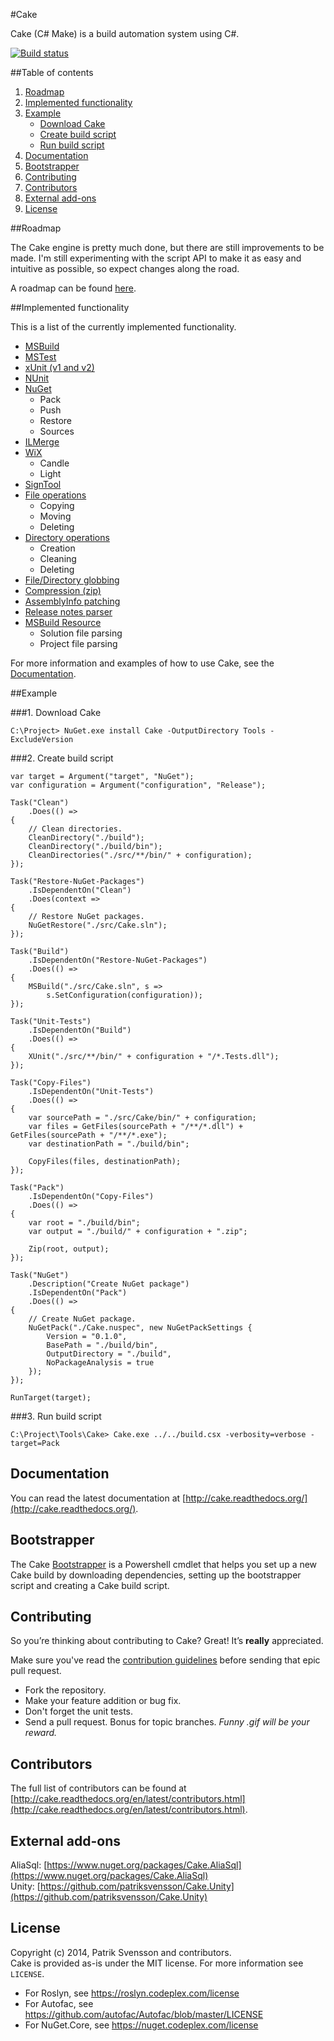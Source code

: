#Cake

Cake (C# Make) is a build automation system using C#.

[![Build status](https://ci.appveyor.com/api/projects/status/c6lw0vvj1mf4395a/branch/develop)](https://ci.appveyor.com/project/patriksvensson/cake/branch/develop)

##Table of contents

1. [Roadmap](https://github.com/cake-build/cake#roadmap)
2. [Implemented functionality](https://github.com/cake-build/cake#implemented-functionality)
3. [Example](https://github.com/cake-build/cake#example)
    - [Download Cake](https://github.com/cake-build/cake#1-download-cake)
    - [Create build script](https://github.com/cake-build/cake#2-create-build-script)
    - [Run build script](https://github.com/cake-build/cake#3-run-build-script)
4. [Documentation](https://github.com/cake-build/cake#documentation)
5. [Bootstrapper](https://github.com/cake-build/cake#bootstrapper)
6. [Contributing](https://github.com/cake-build/cake#contributing)
7. [Contributors](https://github.com/cake-build/cake#contributors)
8. [External add-ons](https://github.com/cake-build/cake#external-add-ons)
9. [License](https://github.com/cake-build/cake#license)

##Roadmap

The Cake engine is pretty much done, but there are still improvements to be made. I'm still experimenting with the script API to make it as easy and intuitive as possible, so expect changes along the road.

A roadmap can be found [here](https://github.com/cake-build/cake/milestones).

##Implemented functionality

This is a list of the currently implemented functionality.

* [MSBuild](http://cake.readthedocs.org/en/latest/api-documentation.html#msbuild) 
* [MSTest](http://cake.readthedocs.org/en/latest/api-documentation.html#mstest)
* [xUnit (v1 and v2)](http://cake.readthedocs.org/en/latest/api-documentation.html#xunit)
* [NUnit](http://cake.readthedocs.org/en/latest/api-documentation.html#nunit)
* [NuGet](http://cake.readthedocs.org/en/latest/api-documentation.html#nuget)
  * Pack
  * Push
  * Restore
  * Sources
* [ILMerge](http://cake.readthedocs.org/en/latest/api-documentation.html#ilmerge)
* [WiX](http://cake.readthedocs.org/en/latest/api-documentation.html#wix)
  * Candle
  * Light
* [SignTool](http://cake.readthedocs.org/en/latest/api-documentation.html#signing)
* [File operations](http://cake.readthedocs.org/en/latest/api-documentation.html#file-operations)
  * Copying
  * Moving
  * Deleting
* [Directory operations](http://cake.readthedocs.org/en/latest/api-documentation.html#directory-operations)
  * Creation
  * Cleaning
  * Deleting
* [File/Directory globbing](http://cake.readthedocs.org/en/latest/api-documentation.html#globbing)
* [Compression (zip)](http://cake.readthedocs.org/en/latest/api-documentation.html#compression)
* [AssemblyInfo patching](http://cake.readthedocs.org/en/latest/api-documentation.html#assembly-info)
* [Release notes parser](http://cake.readthedocs.org/en/latest/api-documentation.html#release-notes)
* [MSBuild Resource](http://cake.readthedocs.org/en/latest/api-documentation.html#msbuild-resource)
  * Solution file parsing
  * Project file parsing

For more information and examples of how to use Cake, see the [Documentation](http://cake.readthedocs.org/). 

##Example

###1. Download Cake

```Batchfile
C:\Project> NuGet.exe install Cake -OutputDirectory Tools -ExcludeVersion
```

###2. Create build script

```CSharp
var target = Argument("target", "NuGet");
var configuration = Argument("configuration", "Release");

Task("Clean")
    .Does(() =>
{
    // Clean directories.
    CleanDirectory("./build");
    CleanDirectory("./build/bin");
    CleanDirectories("./src/**/bin/" + configuration);
});

Task("Restore-NuGet-Packages")
    .IsDependentOn("Clean")
    .Does(context =>
{
    // Restore NuGet packages.
    NuGetRestore("./src/Cake.sln");    
});

Task("Build")
    .IsDependentOn("Restore-NuGet-Packages")
    .Does(() =>
{
    MSBuild("./src/Cake.sln", s => 
        s.SetConfiguration(configuration));
});

Task("Unit-Tests")
    .IsDependentOn("Build")
    .Does(() =>
{
    XUnit("./src/**/bin/" + configuration + "/*.Tests.dll");
});

Task("Copy-Files")
    .IsDependentOn("Unit-Tests")
    .Does(() =>
{
    var sourcePath = "./src/Cake/bin/" + configuration;    
    var files = GetFiles(sourcePath + "/**/*.dll") + GetFiles(sourcePath + "/**/*.exe");
    var destinationPath = "./build/bin";

    CopyFiles(files, destinationPath);
});

Task("Pack")
    .IsDependentOn("Copy-Files")
    .Does(() =>
{   
    var root = "./build/bin";
    var output = "./build/" + configuration + ".zip";

    Zip(root, output);
});

Task("NuGet")
    .Description("Create NuGet package")
    .IsDependentOn("Pack")
    .Does(() =>
{
    // Create NuGet package.
    NuGetPack("./Cake.nuspec", new NuGetPackSettings {
        Version = "0.1.0",
        BasePath = "./build/bin",
        OutputDirectory = "./build",
        NoPackageAnalysis = true
    });
});

RunTarget(target);
```

###3. Run build script

```
C:\Project\Tools\Cake> Cake.exe ../../build.csx -verbosity=verbose -target=Pack
```

## Documentation

You can read the latest documentation at [http://cake.readthedocs.org/](http://cake.readthedocs.org/).

## Bootstrapper

The Cake [Bootstrapper](https://github.com/cake-build/bootstrapper) is a Powershell cmdlet that helps you set up a new Cake build by downloading dependencies, setting up the bootstrapper script and creating a Cake build script.

## Contributing

So you’re thinking about contributing to Cake? Great! It’s **really** appreciated.   

Make sure you've read the [contribution guidelines](http://cake.readthedocs.org/en/latest/contribution-guidelines.html) before sending that epic pull request.

* Fork the repository.
* Make your feature addition or bug fix.
* Don't forget the unit tests.
* Send a pull request. Bonus for topic branches. *Funny .gif will be your reward.*  

## Contributors

The full list of contributors can be found at [http://cake.readthedocs.org/en/latest/contributors.html](http://cake.readthedocs.org/en/latest/contributors.html).

## External add-ons

AliaSql: [https://www.nuget.org/packages/Cake.AliaSql](https://www.nuget.org/packages/Cake.AliaSql)  
Unity: [https://github.com/patriksvensson/Cake.Unity](https://github.com/patriksvensson/Cake.Unity)

## License

Copyright (c) 2014, Patrik Svensson and contributors.   
Cake is provided as-is under the MIT license. For more information see `LICENSE`.

* For Roslyn, see https://roslyn.codeplex.com/license
* For Autofac, see https://github.com/autofac/Autofac/blob/master/LICENSE
* For NuGet.Core, see https://nuget.codeplex.com/license
